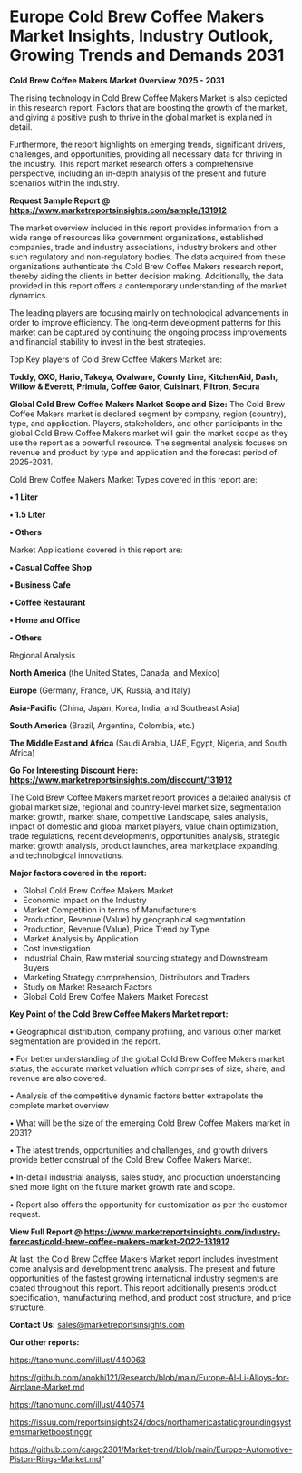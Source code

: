 # Europe Cold Brew Coffee Makers Market Insights, Industry Outlook, Growing Trends and Demands 2031

<Strong> Cold Brew Coffee Makers Market Overview 2025 - 2031</strong>

The rising technology in Cold Brew Coffee Makers Market is also depicted in this research report. Factors that are boosting the growth of the market, and giving a positive push to thrive in the global market is explained in detail.

Furthermore, the report highlights on emerging trends, significant drivers, challenges, and opportunities, providing all necessary data for thriving in the industry. This report market research offers a comprehensive perspective, including an in-depth analysis of the present and future scenarios within the industry.

<strong>Request Sample Report @ <a href=https://www.marketreportsinsights.com/sample/131912>https://www.marketreportsinsights.com/sample/131912</a></strong>

The market overview included in this report provides information from a wide range of resources like government organizations, established companies, trade and industry associations, industry brokers and other such regulatory and non-regulatory bodies. The data acquired from these organizations authenticate the Cold Brew Coffee Makers research report, thereby aiding the clients in better decision making. Additionally, the data provided in this report offers a contemporary understanding of the market dynamics.

The leading players are focusing mainly on technological advancements in order to improve efficiency. The long-term development patterns for this market can be captured by continuing the ongoing process improvements and financial stability to invest in the best strategies.

Top Key players of Cold Brew Coffee Makers Market are:

<strong>Toddy, OXO, Hario, Takeya, Ovalware, County Line, KitchenAid, Dash, Willow & Everett, Primula, Coffee Gator, Cuisinart, Filtron, Secura</strong>

<strong><b>Global Cold Brew Coffee Makers Market Scope and Size:</b></strong>
The Cold Brew Coffee Makers market is declared segment by company, region (country), type, and application. Players, stakeholders, and other participants in the global Cold Brew Coffee Makers market will gain the market scope as they use the report as a powerful resource. The segmental analysis focuses on revenue and product by type and application and the forecast period of 2025-2031.

Cold Brew Coffee Makers Market Types covered in this report are:

<strong>• 1 Liter

• 1.5 Liter

• Others</strong>

Market Applications covered in this report are:

<strong>• Casual Coffee Shop

• Business Cafe

• Coffee Restaurant

• Home and Office

• Others</strong> 

Regional Analysis

<strong>North America</strong> (the United States, Canada, and Mexico)

<strong>Europe</strong> (Germany, France, UK, Russia, and Italy)

<strong>Asia-Pacific</strong> (China, Japan, Korea, India, and Southeast Asia)

<strong>South America</strong> (Brazil, Argentina, Colombia, etc.)

<strong>The Middle East and Africa</strong> (Saudi Arabia, UAE, Egypt, Nigeria, and South Africa)

<strong>Go For Interesting Discount Here: <a href=https://www.marketreportsinsights.com/discount/131912>https://www.marketreportsinsights.com/discount/131912</a></strong>

The Cold Brew Coffee Makers market report provides a detailed analysis of global market size, regional and country-level market size, segmentation market growth, market share, competitive Landscape, sales analysis, impact of domestic and global market players, value chain optimization, trade regulations, recent developments, opportunities analysis, strategic market growth analysis, product launches, area marketplace expanding, and technological innovations.

<strong><b>Major factors covered in the report:</b></strong>
<ul>
  <li>Global Cold Brew Coffee Makers Market </li>
  <li>Economic Impact on the Industry</li>
  <li>Market Competition in terms of Manufacturers</li>
  <li>Production, Revenue (Value) by geographical segmentation</li>
  <li>Production, Revenue (Value), Price Trend by Type</li>
  <li>Market Analysis by Application</li>
  <li>Cost Investigation</li>
  <li>Industrial Chain, Raw material sourcing strategy and Downstream Buyers</li>
  <li>Marketing Strategy comprehension, Distributors and Traders</li>
  <li>Study on Market Research Factors</li>
  <li>Global Cold Brew Coffee Makers Market Forecast</li>
</ul>

<strong><b>Key Point of the Cold Brew Coffee Makers Market report:</b></strong>

• Geographical distribution, company profiling, and various other market segmentation are provided in the report.

• For better understanding of the global Cold Brew Coffee Makers market status, the accurate market valuation which comprises of size, share, and revenue are also covered.

• Analysis of the competitive dynamic factors better extrapolate the complete market overview

• What will be the size of the emerging Cold Brew Coffee Makers market in 2031?

• The latest trends, opportunities and challenges, and growth drivers provide better construal of the Cold Brew Coffee Makers Market.

• In-detail industrial analysis, sales study, and production understanding shed more light on the future market growth rate and scope.

• Report also offers the opportunity for customization as per the customer request.

<strong><b>View Full Report @ <a href=https://www.marketreportsinsights.com/industry-forecast/cold-brew-coffee-makers-market-2022-131912>https://www.marketreportsinsights.com/industry-forecast/cold-brew-coffee-makers-market-2022-131912</a></b></strong>


At last, the Cold Brew Coffee Makers Market report includes investment come analysis and development trend analysis. The present and future opportunities of the fastest growing international industry segments are coated throughout this report. This report additionally presents product specification, manufacturing method, and product cost structure, and price structure.

<strong>Contact Us:</strong>
sales@marketreportsinsights.com

<strong>Our other reports:</strong>

<a href=https://tanomuno.com/illust/440063>https://tanomuno.com/illust/440063</a>

<a href=https://github.com/anokhi121/Research/blob/main/Europe-Al-Li-Alloys-for-Airplane-Market.md>https://github.com/anokhi121/Research/blob/main/Europe-Al-Li-Alloys-for-Airplane-Market.md</a>

<a href=https://tanomuno.com/illust/440574>https://tanomuno.com/illust/440574</a>

<a href=https://issuu.com/reportsinsights24/docs/northamericastaticgroundingsystemsmarketboostinggr>https://issuu.com/reportsinsights24/docs/northamericastaticgroundingsystemsmarketboostinggr</a>

<a href=https://github.com/cargo2301/Market-trend/blob/main/Europe-Automotive-Piston-Rings-Market.md>https://github.com/cargo2301/Market-trend/blob/main/Europe-Automotive-Piston-Rings-Market.md</a>"
